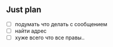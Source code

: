 ## Just plan
- [ ] подумать что делать с сообщением
- [ ] найти адрес
- [ ] хуже всего что все правы..
